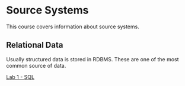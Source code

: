 # Source Systems

This course covers information about source systems.

## Relational Data

Usually structured data is stored in RDBMS. These are one of the most common source of data.

[Lab 1 - SQL](labs/lab1/C2_W1_Lab_1_SQL.ipynb)